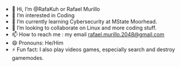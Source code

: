 - 👋 Hi, I’m @RafaKuh or Rafael Murillo 
- 👀 I’m interested in Coding 
- 🌱 I’m currently learning Cybersecurity at MState Moorhead.
- 💞️ I’m looking to collaborate on Linux and more coding stuff.
- 📫 How to reach me : my email rafael.murillo.2048@gmail.com
- 😄 Pronouns: He/Him
- ⚡ Fun fact: I also play videos games, especially search and destroy gamemodes.

<!---
RafaKuh/RafaKuh is a ✨ special ✨ repository because its `README.md` (this file) appears on your GitHub profile.
You can click the Preview link to take a look at your changes.
--->
